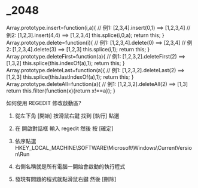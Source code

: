 _2048
=====


Array.prototype.insert=function(i,a){
// 例1: [2,3,4].insert(0,1) ==> [1,2,3,4]
// 例2: [1,2,3].insert(4,4) ==> [1,2,3,4]
	this.splice(i,0,a); return this;
}
Array.prototype.delete=function(i){
// 例1: [1,2,3,4].delete(0) ==> [2,3,4]
// 例2: [1,2,3,4].delete(3) ==> [1,2,3]
	this.splice(i,1); return this;
}
Array.prototype.deleteFirst=function(a){
// 例1: [1,2,3,2].deleteFirst(2) ==> [1,3,2]
	this.splice(this.indexOf(a),1); return this;
}
Array.prototype.deleteLast=function(a){
// 例1: [1,2,3,2].deleteLast(2) ==> [1,2,3]
	this.splice(this.lastIndexOf(a),1); return this;
}
Array.prototype.deleteAll=function(a){
// 例1: [1,2,3,2].deleteAll(2) ==> [1,3]
	return this.filter(function(x){return x!==a});
}


如何使用 REGEDIT 修改啟動區?

1. 從左下角 [開始] 按滑鼠右鍵 找到 [執行] 點選

2. 在 開啟對話框 輸入 regedit 然後 按 [確定] 

3. 依序點選 HKEY_LOCAL_MACHINE\SOFTWARE\Microsoft\Windows\CurrentVersion\Run

4. 右側名稱就是所有電腦一開始會啟動的執行程式

5. 發現有問題的程式就點滑鼠右鍵 然後 [刪除]
